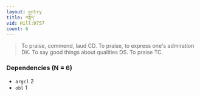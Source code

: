 ```yaml
---
layout: entry
title: བསྟོད་
vid: Hill:0757
count: 6
---
```

> To praise, commend, laud CD\. To praise, to express one's admiration DK\. To say good things about qualities DS\. To praise TC\.


### Dependencies (N = 6)
* `argcl` 2
* `obl` 1
